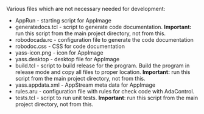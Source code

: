 Various files which are not necessary needed for development:

- AppRun           - starting script for AppImage
- generatedocs.tcl - script to generate code documentation. **Important:** run
                     this script from the main project directory, not from
                     this.
- robodocada.rc    - configuration file to generate the code documentation
- robodoc.css      - CSS for code documentation
- yass-icon.png    - icon for AppImage
- yass.desktop     - desktop file for AppImage
- build.tcl        - script to build release for the program. Build the
                     program in release mode and copy all files to proper
                     location. **Important:** run this script from the main
                     project directory, not from this.
- yass.appdata.xml - AppStream meta data for AppImage
- rules.aru        - configuration file with rules for check code with
                     AdaControl.
- tests.tcl        - script to run unit tests. **Important**: run this script
                     from the main project directory, not from this.
